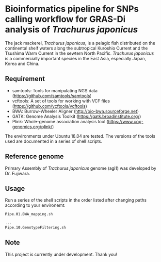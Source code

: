 # Bioinformatics pipeline for SNPs calling workflow for GRAS-Di analysis of <i>Trachurus japonicus</i>
The jack mackerel, <i>Trachurus japonicus</i>, is a pelagic fish distributed on the continental shelf waters along the subtropical Kuroshio Current and the Tsushima Warm Current in the sewtern North Pacific. <i>Trachurus japonicus</i> is a commercially important species in the East Asia, especially Japan, Korea and China.


## Requirement

* samtools: Tools for manipulating NGS data (https://github.com/samtools/samtools)
* vcftools: A set of tools for working with VCF files (https://github.com/vcftools/vcftools)
* BWA: Burrow-Wheeler Aligner (http://bio-bwa.sourceforge.net) 
* GATK: Genome Analysis Toolkit (https://gatk.broadinstitute.org/)
* Plink: Whole-genome association analysis tool (https://www.cog-genomics.org/plink/)

The environments under Ubuntu 18.04 are tested. The versions of the tools used are documented in a series of shell scripts.


## Reference genome
Primary Assembly of <i>Trachurus japonicus</i> genome (agi1) was developed by Dr. Fujiwara. 


## Usage
Run a series of the shell scripts in the order listed after changing paths according to your environemt:
 
```bash
Pipe.01.BWA_mapping.sh

...
Pipe.10.GenotypeFiltering.sh
```



## Note
This project is currently under development. Thank you!

